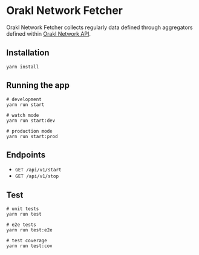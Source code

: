 # Orakl Network Fetcher

Orakl Network Fetcher collects regularly data defined through aggregators defined within [Orakl Network API](https://github.com/Bisonai/orakl/tree/master/api).

## Installation

```shell
yarn install
```

## Running the app

```shell
# development
yarn run start

# watch mode
yarn run start:dev

# production mode
yarn run start:prod
```

## Endpoints

* `GET /api/v1/start`
* `GET /api/v1/stop`

## Test

```shell
# unit tests
yarn run test

# e2e tests
yarn run test:e2e

# test coverage
yarn run test:cov
```
